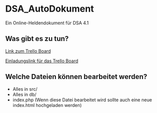 # DSA_AutoDokument

Ein Online-Heldendokument für DSA 4.1

## Was gibt es zu tun?

[Link zum Trello Board](https://trello.com/b/qj0mNGOA/dsa-heldendokument)

[Einladungslink für das Trello Board](https://trello.com/invite/b/qj0mNGOA/53057520c53ece3417497910b49ab33e/dsa-heldendokument)

## Welche Dateien können bearbeitet werden?

- Alles in src/
- Alles in db/
- index.php (Wenn diese Datei bearbeitet wird sollte auch eine neue index.html hochgeladen werden)
